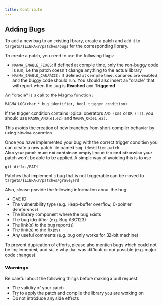```yaml
---
title: Contribute
---
```


## Adding Bugs

To add a new bug to an existing library, create a patch and add it to
`targets/$LIBRARY/patches/bugs` for the corresponding library.

To create a patch, you need to use the following flags:
* `MAGMA_ENABLE_FIXES`: if defined at compile time, only the non-buggy code is
  run, i.e the patch doesn't change anything to the actual library
* `MAGMA_ENABLE_CANARIES` : if defined at compile time, canaries are enabled and
  the buggy code should run. You should also insert an "oracle" that will report
  when the bug is **Reached** and **Triggered**

An "oracle" is a call to the Magma function :
```
MAGMA_LOG(char * bug_identifier, bool trigger_condition)

```

If the trigger condition contains logical operators `AND (&&)` or `OR (||)`,
you should use `MAGMA_AND(e1,e2)` and `MAGMA_OR(e1,e2)`.

This avoids the creation of new branches from short-compiler behavior by using bitwise operation.

Once you have implemented your bug with the correct trigger condition you can create a new patch file named `bug_identifier.patch`  
Also your patch must not contain an empty line at the end otherwise your patch won't be able to be applied. A simple way of avoiding this is to use
```
git diff>./PATH
```

Patches that implement a bug that is not triggerable can be moved to `targets/$LIBRARY/patches/graveyard`

Also, please provide the following information about the bug:

* CVE ID
* The vulnerability type (e.g. Heap-buffer overflow, 0-pointer dereference)
* The library component where the bug exists
* The bug identifier (e.g. Bug ABC123)
* The link(s) to the bug report(s)
* The link(s) to the fix(es)
* Any useful comments (e.g. bug only works for 32-bit machine)

To prevent duplication of efforts, please also mention bugs which could not be
implemented, and state why that was difficult or not possible (e.g. major code
changes).

### Warnings

Be careful about the following things before making a pull request:

* The validity of your patch
* Try to apply the patch and compile the library you are working on
* Do not introduce any side effects
